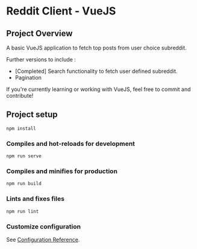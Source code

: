 # Reddit Client - VueJS

## Project Overview

A basic VueJS application to fetch top posts from user choice subreddit.

Further versions to include :

- [Completed] Search functionality to fetch user defined subreddit.
- Pagination

If you're currently learning or working with VueJS, feel free to commit and contribute!

## Project setup

```
npm install
```

### Compiles and hot-reloads for development

```
npm run serve
```

### Compiles and minifies for production

```
npm run build
```

### Lints and fixes files

```
npm run lint
```

### Customize configuration

See [Configuration Reference](https://cli.vuejs.org/config/).
